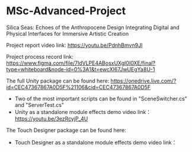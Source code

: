 # MSc-Advanced-Project
Silica Seas: Echoes of the Anthropocene
Design Integrating Digital and Physical Interfaces for Immersive Artistic Creation

Project report video link: https://youtu.be/PdnhBmvn9JI

Project process record link: https://www.figma.com/file/7ldVLPE4ABosxUXgI0I0XE/final?type=whiteboard&node-id=0%3A1&t=ewcXl67JwUEgYa8U-1

The full Unity package can be found here: https://onedrive.live.com/?id=CEC47367867A0D5F%21106&cid=CEC47367867A0D5F
* Two of the most important scripts can be found in "SceneSwitcher.cs" and "ServerTest.cs"
* Unity as a standalone module effects demo video link：https://youtu.be/3ezRcyjP_4U

The Touch Designer package can be found here:
* Touch Designer as a standalone module effects demo video link：

